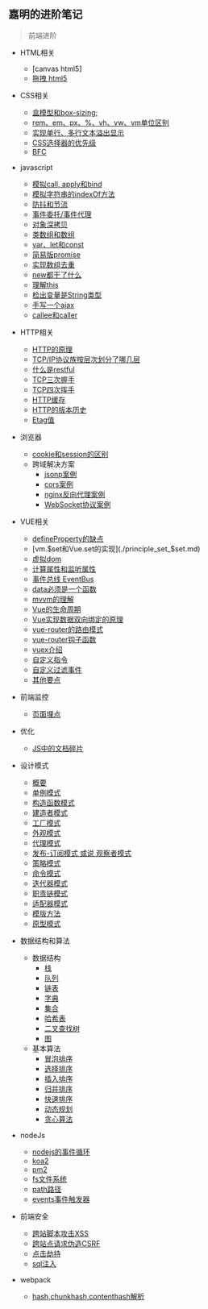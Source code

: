 ## 嘉明的进阶笔记

> 前端进阶

- HTML相关
  - [canvas html5]
  - [拖拽 html5](./drag/html5_drag.md)

- CSS相关
  - [盒模型和box-sizing;](./css/boxSizing.md)
  - [rem、em、px、%、vh、vw、vm单位区别](./rem_em_etc.md)
  - [实现单行、多行文本溢出显示](./over_single_multi_row.md)
  - [CSS选择器的优先级](./css/priority.md)
  - [BFC](./css/bfc.md)

- javascript
  - [模拟call, apply和bind](./imitate_call_apply_bind.md)
  - [模拟字符串的indexOf方法](./imitate_string_indexof.md)
  - [防抖和节流](./debounce_and_throttle.md)
  - [事件委托/事件代理](./event_agent.md)
  - [对象深拷贝](./obj_deep_clone.md)
  - [类数组和数组](./array_like_and_array.md)
  - [var、let和const](./var_let_const.md)
  - [简易版promise](./simple_promise.md)
  - [实现数组去重](./arr_remove_repeat.md)
  - [new都干了什么](./what_new_done.md)
  - [理解this](./understand_this.md)
  - [检出变量是String类型](./check_type_string.md)
  - [手写一个ajax](./write_ajax.md)
  - [callee和caller](./callee_caller.md)

- HTTP相关
  - [HTTP的原理](./http/http_principle.md)
  - [TCP/IP协议族按层次划分了哪几层](./http/tcp_ip_level.md)
  - [什么是restful](./http/restful_intro.md)
  - [TCP三次握手](./http/tcp_establish.md)
  - [TCP四次挥手](./http/tcp_close.md)
  - [HTTP缓存](./http/http_cache.md)
  - [HTTP的版本历史](./http/http_version_history.md)
  - [Etag值](./http/etag.md)

- 浏览器
  - [cookie和session的区别](./diff_cookie_session.md)
  - 跨域解决方案
    - [jsonp案例](./jsonp/)
    - [cors案例](./cors/)
    - [nginx反向代理案例](./nginx/)
    - [WebSocket协议案例](./websocket/)

- VUE相关
  - [defineProperty的缺点](./shortcoming_define_property.md)
  - [vm.$set和Vue.set的实现](./principle_set_$set.md)
  - [虚拟dom](./virtual_dom.md)
  - [计算属性和监听属性](./computed_watch.md)
  - [事件总线 EventBus](./eventBus.md)
  - [data必须是一个函数](./data_should_function.md)
  - [mvvm的理解](./vue/mvvm_note.md)
  - [Vue的生命周期](./vue/lifecycle.md)
  - [Vue实现数据双向绑定的原理](./vue/databind_principle.md)
  - [vue-router的路由模式](./vue/vue_router_mode.md)
  - [vue-router钩子函数](./vue/vue_router_hook.md)
  - [vuex介绍](./vue/vuex_intro.md)
  - [自定义指令](./vue/vue_directive.md)
  - [自定义过滤事件](./vue/vue_filter.md)
  - [其他要点](./vue/vue_other_point.md)

- 前端监控
  - [页面埋点](./bury_on_page.md)

- 优化
  - [JS中的文档碎片](./fragment_in_js.md)

- 设计模式
  - [概要](./design_model/overview.md)
  - [单例模式](./design_model/singleton_model.md)
  - [构造函数模式](./design_model/constructor_model.md)
  - [建造者模式](./design_model/builder_model.md)
  - [工厂模式](./design_model/factory_model.md)
  - [外观模式](./design_model/appearance_model.md)
  - [代理模式](./design_model/proxy_model.md)
  - [发布-订阅模式 或说 观察者模式](./design_model/watcher_model.md)
  - [策略模式](./design_model/tack_model.md)
  - [命令模式](./design_model/command_model.md)
  - [迭代器模式](./design_model/repeat_model.md)
  - [职责链模式](./design_model/duty_chain_model.md)
  - [适配器模式](./design_model/adapt_model.md)
  - [模版方法](./design_model/template_methods.md)
  - [原型模式](./design_model/proto_model.md)

- 数据结构和算法
  - 数据结构
    - [栈](./structure/stack.md)
    - [队列](./structure/queue.md)
    - [链表](./structure/linkedList.md)
    - [字典](./structure/dictionary.md)
    - [集合](./structure/set.md)
    - [哈希表](./structure/hashTable.md)
    - [二叉查找树](./structure/binary_tree.md)
    - [图](./structure/graph.md)
  - 基本算法
    - [冒泡排序](./algorithm/bubble.md) 
    - [选择排序](./algorithm/selectSort.md)
    - [插入排序](./algorithm/insertSort.md)
    - [归并排序](./algorithm/mergeSort.md)
    - [快速排序](./algorithm/quickSort.md)
    - [动态规划](./algorithm/dynamic_plan.md)
    - [贪心算法](./algorithm/greedAlgorithm.md)

- nodeJs
  - [nodejs的事件循环](./nodejs/node_event_loop.md)
  - [koa2](./nodejs/koa2.md)
  - [pm2](./nodejs/pm2.md)
  - [fs文件系统](./nodejs/file_system.md)
  - [path路径](./nodejs/path.md)
  - [events事件触发器](./nodejs/events.md)

- 前端安全
  - [跨站脚本攻击XSS](./security/xss.md)
  - [跨站点请求伪造CSRF](./security/csrf.md)
  - [点击劫持](./security/clickJacking.md)
  - [sql注入](./security/sqlInject.md)

- webpack
  - [hash,chunkhash,contenthash解析](./webpack/hash_chunkhash_contenthash.md)
